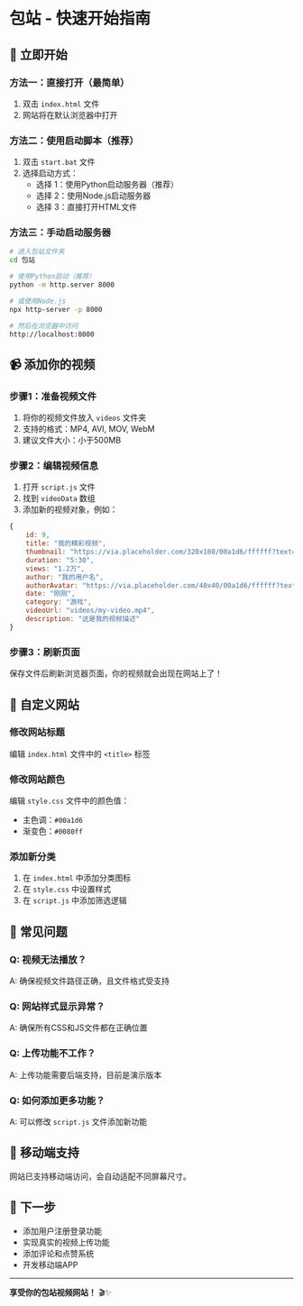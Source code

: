 # 包站 - 快速开始指南

## 🚀 立即开始

### 方法一：直接打开（最简单）
1. 双击 `index.html` 文件
2. 网站将在默认浏览器中打开

### 方法二：使用启动脚本（推荐）
1. 双击 `start.bat` 文件
2. 选择启动方式：
   - 选择 1：使用Python启动服务器（推荐）
   - 选择 2：使用Node.js启动服务器
   - 选择 3：直接打开HTML文件

### 方法三：手动启动服务器
```bash
# 进入包站文件夹
cd 包站

# 使用Python启动（推荐）
python -m http.server 8000

# 或使用Node.js
npx http-server -p 8000

# 然后在浏览器中访问
http://localhost:8000
```

## 📹 添加你的视频

### 步骤1：准备视频文件
1. 将你的视频文件放入 `videos` 文件夹
2. 支持的格式：MP4, AVI, MOV, WebM
3. 建议文件大小：小于500MB

### 步骤2：编辑视频信息
1. 打开 `script.js` 文件
2. 找到 `videoData` 数组
3. 添加新的视频对象，例如：

```javascript
{
    id: 9,
    title: "我的精彩视频",
    thumbnail: "https://via.placeholder.com/320x180/00a1d6/ffffff?text=我的视频",
    duration: "5:30",
    views: "1.2万",
    author: "我的用户名",
    authorAvatar: "https://via.placeholder.com/40x40/00a1d6/ffffff?text=M",
    date: "刚刚",
    category: "游戏",
    videoUrl: "videos/my-video.mp4",
    description: "这是我的视频描述"
}
```

### 步骤3：刷新页面
保存文件后刷新浏览器页面，你的视频就会出现在网站上了！

## 🎨 自定义网站

### 修改网站标题
编辑 `index.html` 文件中的 `<title>` 标签

### 修改网站颜色
编辑 `style.css` 文件中的颜色值：
- 主色调：`#00a1d6`
- 渐变色：`#0080ff`

### 添加新分类
1. 在 `index.html` 中添加分类图标
2. 在 `style.css` 中设置样式
3. 在 `script.js` 中添加筛选逻辑

## 🔧 常见问题

### Q: 视频无法播放？
A: 确保视频文件路径正确，且文件格式受支持

### Q: 网站样式显示异常？
A: 确保所有CSS和JS文件都在正确位置

### Q: 上传功能不工作？
A: 上传功能需要后端支持，目前是演示版本

### Q: 如何添加更多功能？
A: 可以修改 `script.js` 文件添加新功能

## 📱 移动端支持

网站已支持移动端访问，会自动适配不同屏幕尺寸。

## 🎯 下一步

- 添加用户注册登录功能
- 实现真实的视频上传功能
- 添加评论和点赞系统
- 开发移动端APP

---

**享受你的包站视频网站！** 🎬✨ 